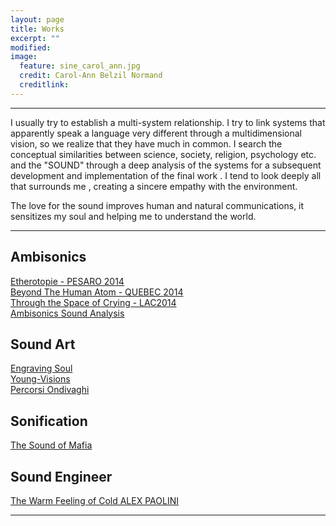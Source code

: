 ```yaml
---
layout: page
title: Works
excerpt: ""
modified: 
image:
  feature: sine_carol_ann.jpg
  credit: Carol-Ann Belzil Normand
  creditlink: 
---
```


---
I usually try to establish a multi-system relationship.
I try to link systems that apparently speak a language very different through a multidimensional vision, so we realize that they have much in common.
I search the conceptual similarities between science, society, religion, psychology etc. and the "SOUND" through a deep analysis of the systems for a subsequent development and implementation of the final work .
I tend to look deeply all that surrounds me , creating a sincere empathy with the environment. 

The love for the sound improves human and natural communications, it sensitizes my soul and helping me to understand the world.

---

## Ambisonics

 <div markdown="0"><a href="/works/etherotopie" class="btn">Etherotopie - PESARO 2014</a></div>
<div markdown="0"><a href="/works/beyond" class="btn">Beyond The Human Atom - QUEBEC 2014</a></div>
<div markdown="0"><a href="/works/tincry" class="btn">Through the Space of Crying  - LAC2014</a></div>
<div markdown="0"><a href="http://ecoacoustics.sciencesconf.org/34572" class="btn">Ambisonics Sound
Analysis</a></div>

## Sound Art

<div markdown="0"><a href="/works/soul" class="btn">Engraving Soul</a></div>
<div markdown="0"><a href="/works/young" class="btn">Young-Visions</a></div>
<div markdown="0"><a href="/works/percorsi" class="btn">Percorsi Ondivaghi</a></div>

## Sonification

<div markdown="0"><a href="/works/sound_mafia" class="btn">The Sound of Mafia</a></div>

## Sound Engineer

<div markdown="0"><a href="/works/warm" class="btn">The Warm Feeling of Cold ALEX PAOLINI</a></div>


 
---







